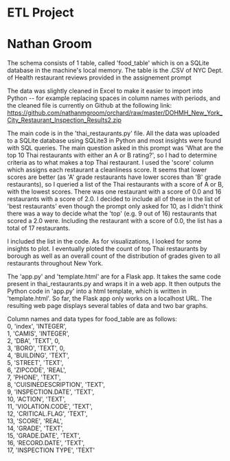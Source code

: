 # ETL Project
# Nathan Groom
The schema consists of 1 table, called 'food_table' which is on a SQLite database in the machine's local memory.
The table is the .CSV of NYC Dept. of Health restaurant reviews provided in the assignement prompt

The data was slightly cleaned in Excel to make it easier to import into Python -- for example replacing spaces in column names with periods, and the cleaned file is currently on Github at the following link:
https://github.com/nathanmgroom/orchard/raw/master/DOHMH_New_York_City_Restaurant_Inspection_Results2.zip


The main code is in the 'thai_restaurants.py' file. All the data was uploaded to a SQLite database using SQLite3 in Python and most insights were found with SQL queries. 
The main question asked in this prompt was 'What are the top 10 Thai restaurants with either an A or B rating?', so I had to determine criteria as to what makes a top Thai restaurant. I used the 'score' column which assigns each restaurant a cleanliness score. It seems that lower scores are better (as 'A' grade restaurants have lower scores than 'B' grade restaurants), so I queried a list of the Thai restaurants with a score of A or B, with the lowest scores. There was one restaurant with a score of 0.0 and 16 restaurants with a score of 2.0. I decided to include all of these in the list of 'best restaurants' even though the prompt only asked for 10, as I didn't think there was a way to decide what the 'top' (e.g. 9 out of 16) restaurants that scored a 2.0 were. Including the restaurant with a score of 0.0, the list has a total of 17 restaurants.

I included the list in the code. As for visualizations, I looked for some insights to plot. I eventually ploted the count of top Thai restaurants by borough as well as an overall count of the distribution of grades given to all restaurants throughout New York.

The 'app.py' and 'template.html' are for a Flask app. It takes the same code present in thai_restaurants.py and wraps it in a web app. It then outputs the Python code in 'app.py' into a html template, which is written in 'template.html'. So far, the Flask app only works on a localhost URL. The resulting web page displays several tables of data and two bar graphs. 

Column names and data types for food_table are as follows:  
0, 'index', 'INTEGER',  
1, 'CAMIS', 'INTEGER',  
2, 'DBA', 'TEXT', 0,  
3, 'BORO', 'TEXT', 0,  
4, 'BUILDING', 'TEXT',  
5, 'STREET', 'TEXT',  
6, 'ZIPCODE', 'REAL',  
7, 'PHONE', 'TEXT',  
8, 'CUISINEDESCRIPTION', 'TEXT',  
9, 'INSPECTION.DATE', 'TEXT',  
10, 'ACTION', 'TEXT',  
11, 'VIOLATION.CODE', 'TEXT',  
12, 'CRITICAL.FLAG', 'TEXT',  
13, 'SCORE', 'REAL',  
14, 'GRADE', 'TEXT',  
15, 'GRADE.DATE', 'TEXT',  
16, 'RECORD.DATE', 'TEXT',  
17, 'INSPECTION TYPE', 'TEXT'  
